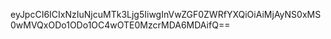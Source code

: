 eyJpcCI6ICIxNzIuNjcuMTk3Ljg5IiwgInVwZGF0ZWRfYXQiOiAiMjAyNS0xMS0wMVQxODo1ODo1OC4wOTE0MzcrMDA6MDAifQ==